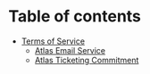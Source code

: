 # Table of contents

* [Terms of Service](README.md)
  * [Atlas Email Service](AtlasEmailService.md)
  * [Atlas Ticketing Commitment](AtlasTicketingCommitment.md)
